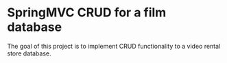 # SpringMVC CRUD for a film database

The goal of this project is to implement CRUD functionality to a video rental store database. 
